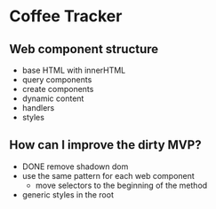 # Coffee Tracker

## Web component structure
- base HTML with innerHTML
- query components
- create components
- dynamic content
- handlers
- styles

## How can I improve the dirty MVP?
- DONE remove shadown dom
- use the same pattern for each web component
  - move selectors to the beginning of the method
- generic styles in the root